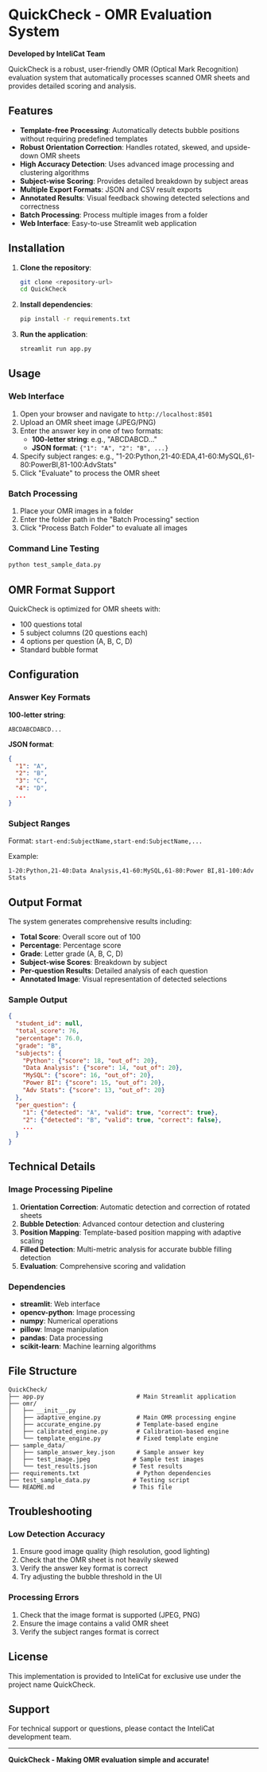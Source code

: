 # QuickCheck - OMR Evaluation System

**Developed by InteliCat Team**

QuickCheck is a robust, user-friendly OMR (Optical Mark Recognition) evaluation system that automatically processes scanned OMR sheets and provides detailed scoring and analysis.

## Features

- **Template-free Processing**: Automatically detects bubble positions without requiring predefined templates
- **Robust Orientation Correction**: Handles rotated, skewed, and upside-down OMR sheets
- **High Accuracy Detection**: Uses advanced image processing and clustering algorithms
- **Subject-wise Scoring**: Provides detailed breakdown by subject areas
- **Multiple Export Formats**: JSON and CSV result exports
- **Annotated Results**: Visual feedback showing detected selections and correctness
- **Batch Processing**: Process multiple images from a folder
- **Web Interface**: Easy-to-use Streamlit web application

## Installation

1. **Clone the repository**:
   ```bash
   git clone <repository-url>
   cd QuickCheck
   ```

2. **Install dependencies**:
   ```bash
   pip install -r requirements.txt
   ```

3. **Run the application**:
   ```bash
   streamlit run app.py
   ```

## Usage

### Web Interface

1. Open your browser and navigate to `http://localhost:8501`
2. Upload an OMR sheet image (JPEG/PNG)
3. Enter the answer key in one of two formats:
   - **100-letter string**: e.g., "ABCDABCD..."
   - **JSON format**: `{"1": "A", "2": "B", ...}`
4. Specify subject ranges: e.g., "1-20:Python,21-40:EDA,41-60:MySQL,61-80:PowerBI,81-100:AdvStats"
5. Click "Evaluate" to process the OMR sheet

### Batch Processing

1. Place your OMR images in a folder
2. Enter the folder path in the "Batch Processing" section
3. Click "Process Batch Folder" to evaluate all images

### Command Line Testing

```bash
python test_sample_data.py
```

## OMR Format Support

QuickCheck is optimized for OMR sheets with:
- 100 questions total
- 5 subject columns (20 questions each)
- 4 options per question (A, B, C, D)
- Standard bubble format

## Configuration

### Answer Key Formats

**100-letter string**:
```
ABCDABCDABCD...
```

**JSON format**:
```json
{
  "1": "A",
  "2": "B",
  "3": "C",
  "4": "D",
  ...
}
```

### Subject Ranges

Format: `start-end:SubjectName,start-end:SubjectName,...`

Example:
```
1-20:Python,21-40:Data Analysis,41-60:MySQL,61-80:Power BI,81-100:Adv Stats
```

## Output Format

The system generates comprehensive results including:

- **Total Score**: Overall score out of 100
- **Percentage**: Percentage score
- **Grade**: Letter grade (A, B, C, D)
- **Subject-wise Scores**: Breakdown by subject
- **Per-question Results**: Detailed analysis of each question
- **Annotated Image**: Visual representation of detected selections

### Sample Output

```json
{
  "student_id": null,
  "total_score": 76,
  "percentage": 76.0,
  "grade": "B",
  "subjects": {
    "Python": {"score": 18, "out_of": 20},
    "Data Analysis": {"score": 14, "out_of": 20},
    "MySQL": {"score": 16, "out_of": 20},
    "Power BI": {"score": 15, "out_of": 20},
    "Adv Stats": {"score": 13, "out_of": 20}
  },
  "per_question": {
    "1": {"detected": "A", "valid": true, "correct": true},
    "2": {"detected": "B", "valid": true, "correct": false},
    ...
  }
}
```

## Technical Details

### Image Processing Pipeline

1. **Orientation Correction**: Automatic detection and correction of rotated sheets
2. **Bubble Detection**: Advanced contour detection and clustering
3. **Position Mapping**: Template-based position mapping with adaptive scaling
4. **Filled Detection**: Multi-metric analysis for accurate bubble filling detection
5. **Evaluation**: Comprehensive scoring and validation

### Dependencies

- **streamlit**: Web interface
- **opencv-python**: Image processing
- **numpy**: Numerical operations
- **pillow**: Image manipulation
- **pandas**: Data processing
- **scikit-learn**: Machine learning algorithms

## File Structure

```
QuickCheck/
├── app.py                          # Main Streamlit application
├── omr/
│   ├── __init__.py
│   ├── adaptive_engine.py          # Main OMR processing engine
│   ├── accurate_engine.py          # Template-based engine
│   ├── calibrated_engine.py        # Calibration-based engine
│   └── template_engine.py          # Fixed template engine
├── sample_data/
│   ├── sample_answer_key.json      # Sample answer key
│   ├── test_image.jpeg            # Sample test images
│   └── test_results.json          # Test results
├── requirements.txt                # Python dependencies
├── test_sample_data.py            # Testing script
└── README.md                      # This file
```

## Troubleshooting

### Low Detection Accuracy

1. Ensure good image quality (high resolution, good lighting)
2. Check that the OMR sheet is not heavily skewed
3. Verify the answer key format is correct
4. Try adjusting the bubble threshold in the UI

### Processing Errors

1. Check that the image format is supported (JPEG, PNG)
2. Ensure the image contains a valid OMR sheet
3. Verify the subject ranges format is correct

## License

This implementation is provided to InteliCat for exclusive use under the project name QuickCheck.

## Support

For technical support or questions, please contact the InteliCat development team.

---

**QuickCheck - Making OMR evaluation simple and accurate!**
